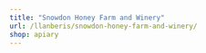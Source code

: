 ```yaml
---
title: "Snowdon Honey Farm and Winery"
url: /llanberis/snowdon-honey-farm-and-winery/
shop: apiary
---
```

